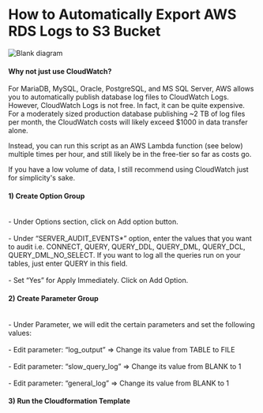 # How to Automatically Export AWS RDS  Logs to S3 Bucket 
![Blank diagram](https://user-images.githubusercontent.com/38881285/187905234-c2298490-9179-421b-adef-3e8d9427eb92.png)

<h4> Why not just use CloudWatch?</h4> 
<p>For MariaDB, MySQL, Oracle, PostgreSQL, and MS SQL Server, AWS allows you to automatically publish database log files to CloudWatch Logs. However, CloudWatch Logs is not free. In fact, it can be quite expensive. For a moderately sized production database publishing ~2 TB of log files per month, the CloudWatch costs will likely exceed $1000 in data transfer alone.

Instead, you can run this script as an AWS Lambda function (see below) multiple times per hour, and still likely be in the free-tier so far as costs go.

If you have a low volume of data, I still recommend using CloudWatch just for simplicity's sake.</p>

<h4> 1) Create Option Group </h4>
 <br>- Under Options section, click on Add option button.</br>
 <br>- Under “SERVER_AUDIT_EVENTS*” option, enter the values that you want to audit i.e. CONNECT, QUERY, QUERY_DDL, QUERY_DML, QUERY_DCL, QUERY_DML_NO_SELECT. If you want to log all the queries run on your tables, just enter QUERY in this field.</br>
 <br>- Set “Yes” for Apply Immediately. Click on Add Option.</br>
<h4> 2) Create Parameter Group </h4>
 <br>- Under Parameter, we will edit the certain parameters and set the following values:</br>
 <br>- Edit parameter: “log_output” ⇒ Change its value from TABLE to FILE</br>
 <br>- Edit parameter: “slow_query_log” ⇒ Change its value from BLANK to 1</br>
 <br>- Edit parameter: “general_log” ⇒ Change its value from BLANK to 1</br>
 
<h4> 3) Run the Cloudformation Template </h4>
